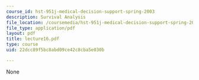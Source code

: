 ```yaml
---
course_id: hst-951j-medical-decision-support-spring-2003
description: Survival Analysis
file_location: /coursemedia/hst-951j-medical-decision-support-spring-2003/22dcc89f5bc8abd09ce42c8cba5e030b_lecture16.pdf
file_type: application/pdf
layout: pdf
title: lecture16.pdf
type: course
uid: 22dcc89f5bc8abd09ce42c8cba5e030b

---
```

None
